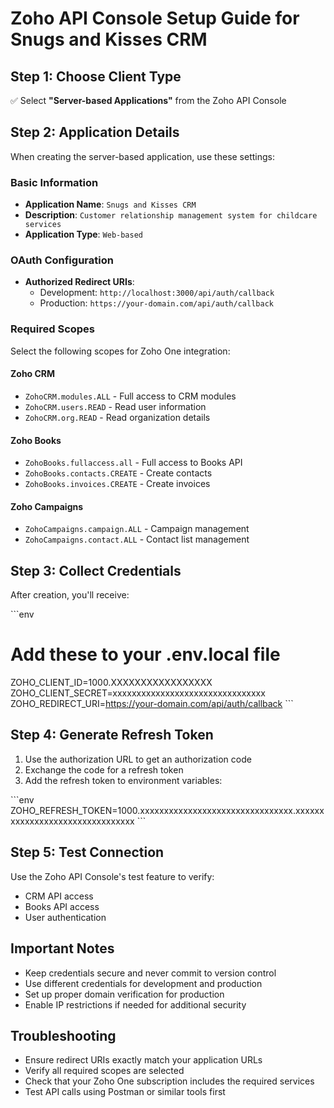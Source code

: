 # Zoho API Console Setup Guide for Snugs and Kisses CRM

## Step 1: Choose Client Type
✅ Select **"Server-based Applications"** from the Zoho API Console

## Step 2: Application Details
When creating the server-based application, use these settings:

### Basic Information
- **Application Name**: `Snugs and Kisses CRM`
- **Description**: `Customer relationship management system for childcare services`
- **Application Type**: `Web-based`

### OAuth Configuration
- **Authorized Redirect URIs**:
  - Development: `http://localhost:3000/api/auth/callback`
  - Production: `https://your-domain.com/api/auth/callback`
  
### Required Scopes
Select the following scopes for Zoho One integration:

#### Zoho CRM
- `ZohoCRM.modules.ALL` - Full access to CRM modules
- `ZohoCRM.users.READ` - Read user information
- `ZohoCRM.org.READ` - Read organization details

#### Zoho Books
- `ZohoBooks.fullaccess.all` - Full access to Books API
- `ZohoBooks.contacts.CREATE` - Create contacts
- `ZohoBooks.invoices.CREATE` - Create invoices

#### Zoho Campaigns
- `ZohoCampaigns.campaign.ALL` - Campaign management
- `ZohoCampaigns.contact.ALL` - Contact list management

## Step 3: Collect Credentials
After creation, you'll receive:

\`\`\`env
# Add these to your .env.local file
ZOHO_CLIENT_ID=1000.XXXXXXXXXXXXXXXXX
ZOHO_CLIENT_SECRET=xxxxxxxxxxxxxxxxxxxxxxxxxxxxxxxx
ZOHO_REDIRECT_URI=https://your-domain.com/api/auth/callback
\`\`\`

## Step 4: Generate Refresh Token
1. Use the authorization URL to get an authorization code
2. Exchange the code for a refresh token
3. Add the refresh token to environment variables:

\`\`\`env
ZOHO_REFRESH_TOKEN=1000.xxxxxxxxxxxxxxxxxxxxxxxxxxxxxxxx.xxxxxxxxxxxxxxxxxxxxxxxxxxxxxxxx
\`\`\`

## Step 5: Test Connection
Use the Zoho API Console's test feature to verify:
- CRM API access
- Books API access  
- User authentication

## Important Notes
- Keep credentials secure and never commit to version control
- Use different credentials for development and production
- Set up proper domain verification for production
- Enable IP restrictions if needed for additional security

## Troubleshooting
- Ensure redirect URIs exactly match your application URLs
- Verify all required scopes are selected
- Check that your Zoho One subscription includes the required services
- Test API calls using Postman or similar tools first
